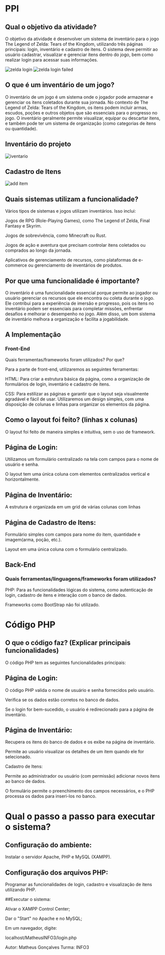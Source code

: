 # PPI

## Qual o objetivo da atividade?

O objetivo da atividade é desenvolver um sistema de inventário para o jogo The Legend of Zelda: Tears of the Kingdom, utilizando três páginas principais: login, inventário e cadastro de itens. O sistema deve permitir ao usuário cadastrar, visualizar e gerenciar itens dentro do jogo, bem como realizar login para acessar suas informações.

![zelda login](https://github.com/user-attachments/assets/f66454c4-a2e3-4cb6-86c0-9954cc60c58d)
![zelda login failed](https://github.com/user-attachments/assets/f4f475c8-27ad-45f3-97c5-7be5f31ab8b3)


## O que é um inventário de um jogo?

O inventário de um jogo é um sistema onde o jogador pode armazenar e gerenciar os itens coletados durante sua jornada. No contexto de The Legend of Zelda: Tears of the Kingdom, os itens podem incluir armas, escudos, poções e outros objetos que são essenciais para o progresso no jogo. O inventário geralmente permite visualizar, equipar ou descartar itens, e também pode ter um sistema de organização (como categorias de itens ou quantidade).

## Inventário do projeto

![iventario](https://github.com/user-attachments/assets/408c768b-6d3f-4b32-8f96-ec25dc58dfe1)

## Cadastro de Itens

![add item](https://github.com/user-attachments/assets/acbc7419-e10d-46fc-ab95-511124bafa8b)



## Quais sistemas utilizam a funcionalidade?

Vários tipos de sistemas e jogos utilizam inventários. Isso inclui:

Jogos de RPG (Role-Playing Games), como The Legend of Zelda, Final Fantasy e Skyrim.

Jogos de sobrevivência, como Minecraft ou Rust.

Jogos de ação e aventura que precisam controlar itens coletados ou comprados ao longo da jornada.

Aplicativos de gerenciamento de recursos, como plataformas de e-commerce ou gerenciamento de inventários de produtos.

## Por que uma funcionalidade é importante?

O inventário é uma funcionalidade essencial porque permite ao jogador ou usuário gerenciar os recursos que ele encontra ou coleta durante o jogo. Ele contribui para a experiência de imersão e progresso, pois os itens no inventário podem ser essenciais para completar missões, enfrentar desafios e melhorar o desempenho no jogo. Além disso, um bom sistema de inventário melhora a organização e facilita a jogabilidade.

## A Implementação
### Front-End
Quais ferramentas/frameworks foram utilizados? Por que?

Para a parte de front-end, utilizaremos as seguintes ferramentas:

HTML: Para criar a estrutura básica da página, como a organização de formulários de login, inventário e cadastro de itens.

CSS: Para estilizar as páginas e garantir que o layout seja visualmente agradável e fácil de usar. Utilizaremos um design simples, com uma disposição de colunas e linhas para organizar os elementos da página.

## Como o layout foi feito? (linhas x colunas)

O layout foi feito de maneira simples e intuitiva, sem o uso de framework.

## Página de Login:

Utilizamos um formulário centralizado na tela com campos para o nome de usuário e senha.

O layout tem uma única coluna com elementos centralizados vertical e horizontalmente.

## Página de Inventário:

A estrutura é organizada em um grid de várias colunas com linhas

## Página de Cadastro de Itens:

Formulário simples com campos para nome do item, quantidade e imagem(arma, poção, etc.).

Layout em uma única coluna com o formulário centralizado.

## Back-End
### Quais ferramentas/linguagens/frameworks foram utilizados?

PHP: Para as funcionalidades lógicas do sistema, como autenticação de login, cadastro de itens e interação com o banco de dados.

Frameworks como BootStrap não foi utilizado.

# Código PHP
## O que o código faz? (Explicar principais funcionalidades)

O código PHP tem as seguintes funcionalidades principais:

## Página de Login:

O código PHP valida o nome de usuário e senha fornecidos pelo usuário.

Verifica se os dados estão corretos no banco de dados.

Se o login for bem-sucedido, o usuário é redirecionado para a página de inventário.

## Página de Inventário:

Recupera os itens do banco de dados e os exibe na página de inventário.

Permite ao usuário visualizar os detalhes de um item quando ele for selecionado.

Cadastro de Itens:

Permite ao administrador ou usuário (com permissão) adicionar novos itens ao banco de dados.

O formulário permite o preenchimento dos campos necessários, e o PHP processa os dados para inseri-los no banco.

# Qual o passo a passo para executar o sistema?

## Configuração do ambiente:

Instalar o servidor Apache, PHP e MySQL (XAMPP).

## Configuração dos arquivos PHP:

Programar as funcionalidades de login, cadastro e visualização de itens utilizando PHP.

##Executar o sistema:

Ativar o XAMPP Control Center;

Dar o "Start" no Apache e no MySQL;

Em um navegador, digite:

localhost/MatheusINFO3/login.php

Autor: Matheus Gonçalves
Turma: INFO3
